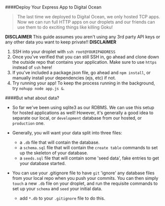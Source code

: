 ####Deploy Your Express App to Digital Ocean

> The last time we deployed to Digital Ocean, we only hosted TCP apps. Now we can run full HTTP apps on our droplets and our friends can use them to do exciting things like killing Goku!


**DISCLAIMER** This guide assumes you aren't using any 3rd party API keys or any other data you want to keep private!! **DISCLAIMER**


1. SSH into your droplet with `ssh root@YOURIPADDRESS`
2. Once you've verified that you can still SSH in, go ahead and clone down the outside repo that contains your application. Make sure to use `https` instead of `ssh` here!
3. If you've included a package.json file, go ahead and `npm install`, or manually install your dependencies (ejs, etc) if not.
4. Try running your app! To keep the process running in the background, try `nohupp node app.js &`.

####But what about data?

- So far we've been using sqlite3 as our RDBMS. We can use this setup for hosted applications as well! However, it's generally a good idea to separate our local, or `development` database from our hosted, or `production` one.

- Generally, you will want your data split into three files:
  - a `.db` file that will contain the database.
  - a `schema.sql` file that will contain the `create table` commands to set up the skeleton of your database.
  - a `seeds.sql` file that will contain some 'seed data', fake entries to get your database started.

- You can use your .gitignore file to have `git` 'ignore' any database files from your local repo when you push your commits. You can then simply `touch` a new `.db` file on your droplet, and run the requisite commands to set up your `schema` and `seed` your initial data.
  - add `*.db` to your `.gitignore` file to do this.
